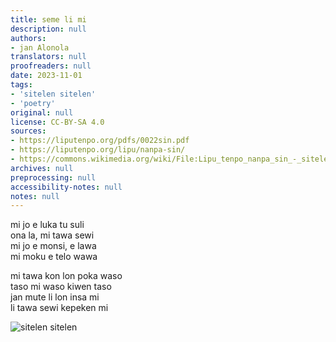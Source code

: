 ```yaml
---
title: seme li mi
description: null
authors:
- jan Alonola
translators: null
proofreaders: null
date: 2023-11-01
tags:
- 'sitelen sitelen'
- 'poetry'
original: null
license: CC-BY-SA 4.0
sources:
- https://liputenpo.org/pdfs/0022sin.pdf
- https://liputenpo.org/lipu/nanpa-sin/
- https://commons.wikimedia.org/wiki/File:Lipu_tenpo_nanpa_sin_-_sitelen_sitelen.png
archives: null
preprocessing: null
accessibility-notes: null
notes: null
---
```


mi jo e luka tu suli  
ona la, mi tawa sewi  
mi jo e monsi, e lawa  
mi moku e telo wawa

mi tawa kon lon poka waso  
taso mi waso kiwen taso  
jan mute li lon insa mi  
li tawa sewi kepeken mi

![sitelen sitelen](https://upload.wikimedia.org/wikipedia/commons/2/23/Lipu_tenpo_nanpa_sin_-_sitelen_sitelen.png)